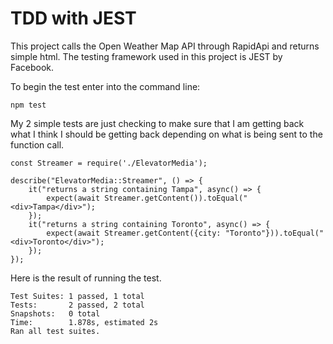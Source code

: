 # TDD with JEST

This project calls the Open Weather Map API through RapidApi and returns simple html. The testing framework used in this project is JEST by Facebook.

To begin the test enter into the command line:

    npm test

My 2 simple tests are just checking to make sure that I am getting back what I think I should be getting back depending on what is being sent to the function call.

    const Streamer = require('./ElevatorMedia');

    describe("ElevatorMedia::Streamer", () => {
        it("returns a string containing Tampa", async() => {
            expect(await Streamer.getContent()).toEqual("<div>Tampa</div>");
        });
        it("returns a string containing Toronto", async() => {
            expect(await Streamer.getContent({city: "Toronto"})).toEqual("<div>Toronto</div>");
        });
    });

Here is the result of running the test.

    Test Suites: 1 passed, 1 total
    Tests:       2 passed, 2 total
    Snapshots:   0 total
    Time:        1.878s, estimated 2s
    Ran all test suites.
